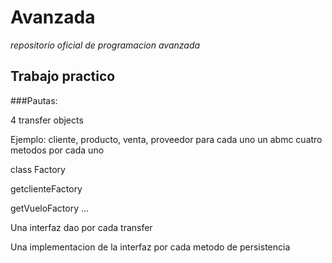 # Avanzada
*repositorio oficial de programacion avanzada*

## Trabajo practico

###Pautas:


4 transfer objects

Ejemplo:
cliente, producto, venta, proveedor
para cada uno un abmc
cuatro metodos por cada uno

class Factory

getclienteFactory

getVueloFactory
...


Una interfaz dao por cada transfer

Una implementacion de la interfaz por cada metodo de persistencia


